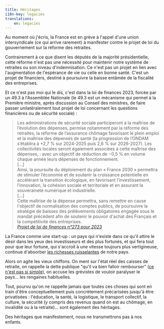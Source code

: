 ```yaml
---
title: Héritages
i18n-key: legacies
translations:
    en: legacies
---
```


Au moment où j'écris, la France est en grève à l'appel d'une union intersyndicale (ce qui arrive rarement) à manifester contre le projet de loi du gouvernement sur la réforme des retraites.

Contrairement à ce que disent les députés de la majorité présidentielle, cette réforme n'est pas une nécessité pour maintenir notre système de retraites ou son niveau d'indemnisation. Ce n'est pas un projet en lien avec l'augmentation de l'espérance de vie ou celle en bonne santé. C'est un projet de financiers, destiné à poursuivre la baisse entâmée de la fiscalité des entreprises.

Et ce n'est pas moi qui le dis, c'est dans la loi de finances 2023, forcée par un 49.3 à l'Assemblée Nationale (le 49.3 est un mécanisme qui permet à la Première ministre, après discussion au Conseil des ministres, de faire passer unilatéralement tout projet de loi concernant les questions financières ou de sécurité sociale) :

> Les administrations de sécurité sociale participeront à la maîtrise de l’évolution des dépenses, permise notamment par la réforme des retraites, la réforme de l’assurance chômage favorisant le plein emploi et la maîtrise des dépenses de santé (la progression de l’ONDAM s’établira à +2,7 % sur 2024-2025 puis 2,6 % sur 2026-2027). Les collectivités locales seront également associées à cette maîtrise des dépenses, : avec un objectif de réduction de −0,5 % en volume chaque année leurs dépenses de fonctionnement.  
> […]  
> Ainsi, la poursuite du déploiement du plan « France 2030 » permettra de stimuler l’économie et de soutenir la croissance potentielle en accélérant la transition écologique, en favorisant l’investissement, l’innovation, la cohésion sociale et territoriale et en assurant la souveraineté numérique et industrielle.  
> […]  
> Cette maîtrise de la dépense permettra, sans remettre en cause l'objectif de normalisation des comptes publics, de poursuivre la stratégie de baisses des prélèvements obligatoires engagée sous le mandat précédent afin de soutenir le pouvoir d'achat des Français et la compétitivité des entreprises.  
> <cite>[Projet de loi de finances n°273 pour 2023
](https://www.assemblee-nationale.fr/dyn/16/textes/l16b0273_projet-loi)</cite>

La France comme une start-up : un pays qui n'existe dans ce qu'il attire le désir dans les yeux des investisseurs et des plus fortunés, et qui fera tout pour que leur fortune, qui s'accroit à une vitesse toujours plus vertigineuse, continue d'absorber [les richesses ruisselantes](/notes/2020-01-ruissellement/) de notre pays.

Alors on agite les vieux chiffons. On ment sur l'état réel des caisses de retraite, on rappelle la dette publique "qu'il va bien falloir rembourser" ([ce n'est pas si simple](https://boris.schapira.dev/notes/2009-09-budget-2010-et-litanie-sur-la-dette-publique/)), on accuse les grévistes de vouloir paralyser le pays… les rengaines habituelles.

Tout, pourvu qu'on ne rappelle jamais que toutes ces choses qui sont en train d'être conceptuellement puis concrètement précarisées jusqu'à être privatisées : l'éducation, la santé, la logistique, le transport collectif, la culture, la sécurité (y compris des revenus quand on est au chômage, en invalidité ou à la retraite)… sont également des héritages.

Des héritages que manifestement, nous ne transmettrons pas à nos enfants.
